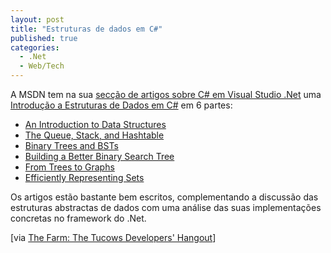 ```yaml
---
layout: post
title: "Estruturas de dados em C#"
published: true
categories:
  - .Net
  - Web/Tech
---
```

<p>A MSDN tem na sua <a href="http://msdn.microsoft.com/library/default.asp?url=/library/en-us/dv_vstechart/html/vbtchVisualCTechnicalArticles.asp">secção de artigos sobre C# em Visual Studio .Net</a> uma <a href="http://msdn.microsoft.com/library/default.asp?url=/library/en-us/dv_vstechart/html/datastructures_guide.asp">Introdução a Estruturas de Dados em C#</a> em 6 partes:<ul><li><a href="http://msdn.microsoft.com/vcsharp/default.aspx?pull=/library/en-us/dv_vstechart/html/datastructures_guide.asp&print=true">An Introduction to Data Structures</a></li><li><a href="http://msdn.microsoft.com/vcsharp/default.aspx?pull=/library/en-us/dv_vstechart/html/datastructures_guide2.asp&print=true">The Queue, Stack, and Hashtable</a></li><li><a href="http://msdn.microsoft.com/vcsharp/default.aspx?pull=/library/en-us/dv_vstechart/html/datastructures_guide3.asp&print=true">Binary Trees and BSTs</a></li><li><a href="http://msdn.microsoft.com/vcsharp/default.aspx?pull=/library/en-us/dv_vstechart/html/datastructures_guide4.asp&print=true">Building a Better Binary Search Tree</a></li><li><a href="http://msdn.microsoft.com/vcsharp/default.aspx?pull=/library/en-us/dv_vstechart/html/datastructures_guide5.asp&print=true">From Trees to Graphs</a></li><li><a href="http://msdn.microsoft.com/vcsharp/default.aspx?pull=/library/en-us/dv_vstechart/html/datastructures_guide6.asp&print=true">Efficiently Representing Sets</a></li></ul>Os artigos estão bastante bem escritos, complementando a discussão das estruturas abstractas de dados com uma análise das suas implementações concretas no framework do .Net.</p>

<p>[via <a href="http://dev.r.tucows.com/blog/_archives/2004/2/23/22381.html">The Farm: The Tucows Developers' Hangout</a>]</p>


